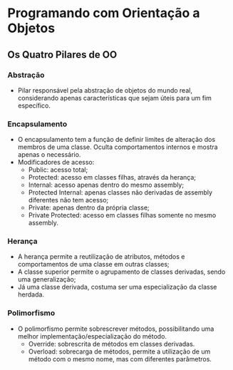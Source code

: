 # Programando com Orientação a Objetos

## Os Quatro Pilares de OO

### Abstração

- Pilar responsável pela abstração de objetos do mundo real, considerando apenas características que sejam úteis para um fim específico.

### Encapsulamento

- O encapsulamento tem a função de definir limites de alteração dos membros de uma classe. Oculta comportamentos internos e mostra apenas o necessário.
- Modificadores de acesso:
  - Public: acesso total;
  - Protected: acesso em classes filhas, através da herança;
  - Internal: acesso apenas dentro do mesmo assembly;
  - Protected Internal: apenas classes não derivadas de assembly diferentes não tem acesso;
  - Private: apenas dentro da própria classe;
  - Private Protected: acesso em classes filhas somente no mesmo assembly.

### Herança

- A herança permite a reutilização de atributos, métodos e comportamentos de uma classe em outras classes;
- A classe superior permite o agrupamento de classes derivadas, sendo uma generalização;
- Já uma classe derivada, costuma ser uma especialização da classe herdada.

### Polimorfismo

- O polimorfismo permite sobrescrever métodos, possibilitando uma melhor implementação/especialização do método.
  - Override: sobrescrita de métodos em classes derivadas.
  - Overload: sobrecarga de métodos, permite a utilização de um método com o mesmo nome, mas com diferentes parâmetros.
